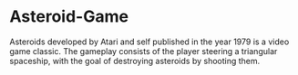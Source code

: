 # Asteroid-Game
Asteroids developed by Atari and self published in the year 1979 is a video game classic. The gameplay consists of the player steering a triangular spaceship, with the goal of destroying asteroids by shooting them.
